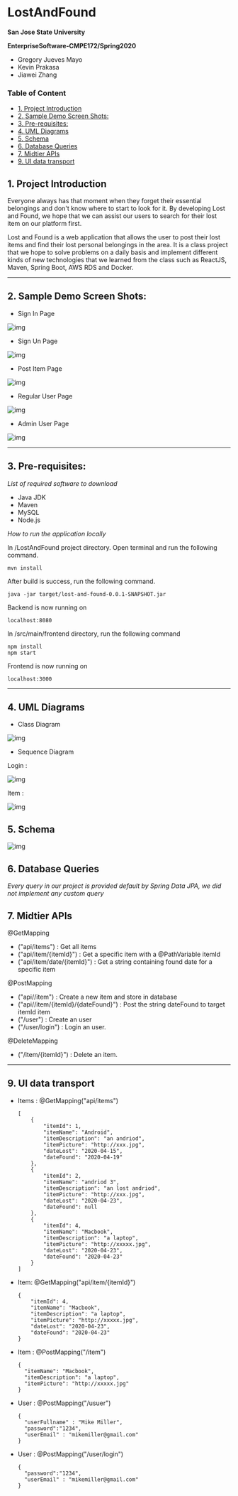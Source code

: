 # LostAndFound



**San Jose State University**

**EnterpriseSoftware-CMPE172/Spring2020**

* Gregory Jueves Mayo
* Kevin Prakasa
* Jiawei Zhang



### Table of Content

  * [1. Project Introduction](#1-project-introduction)
  * [2. Sample Demo Screen Shots:](#2-sample-demo-screen-shots-)
  * [3. Pre-requisites:](#3-pre-requisites-)
  * [4. UML Diagrams](#4-uml-diagrams)
  * [5. Schema](#5-schema)
  * [6. Database Queries](#6-database-queries)
  * [7. Midtier APIs](#7-midtier-apis)
  * [9. UI data transport](#9-ui-data-transport)



<a name="1-project-introduction"></a>

## 1. Project Introduction

Everyone always has that moment when they forget their essential belongings and don't know where to start to look for it. By developing Lost and Found, we hope that we can assist our users to search for their lost item on our platform first. 

Lost and Found is a web application that allows the user to post their lost items and find their lost personal belongings in the area. It is a class project that we hope to solve problems on a daily basis and implement different kinds of new technologies that we learned from the class such as ReactJS, Maven, Spring Boot, AWS RDS and Docker. 

<a name="2-sample-demo-screen-shots-"></a>

----

## 2. Sample Demo Screen Shots:

* Sign In Page

![img](https://i.ibb.co/zxFnjZB/Screen-Shot-2020-05-12-at-2-42-19-PM.png)

* Sign Un Page

![img](https://i.ibb.co/4d15zxF/Screen-Shot-2020-05-12-at-2-42-29-PM.png)

* Post Item Page

![img](https://i.ibb.co/G3LWHDY/Screen-Shot-2020-05-12-at-2-44-09-PM.png)

* Regular User Page

![img](https://i.ibb.co/bdGyCZX/image.png)

* Admin User Page

![img](https://i.ibb.co/KsBSVYF/image.png)


<a name="3-pre-requisites-">

----

## 3. Pre-requisites:

*List of required software to download*

* Java JDK
* Maven
* MySQL
* Node.js



*How to run the application locally*

In /LostAndFound project directory. Open terminal and run the following command. 

```
mvn install
```



After build is success, run the following command.

```
java -jar target/lost-and-found-0.0.1-SNAPSHOT.jar
```

Backend is now running on 

```
localhost:8080
```



In /src/main/frontend directory, run the following command 

```
npm install
npm start
```

Frontend is now running on 

```
localhost:3000
```



---



<a name="4-uml-diagrams">

## 4. UML Diagrams

* Class Diagram

![img](https://lh4.googleusercontent.com/QMRrm4L-KG4Sz05KFkWfwe2kwss-f-PgSP-ksChT39A0XyCd2XkyW7FtB6K98ZRfiuGF5CzrlxyMy6Rs-Y8_yz1aoEdVQUtL-OM1TMdbNQdY0F7t6fRfhSGPyBFms-eL4WIkiXEBCUs)

* Sequence Diagram

Login :

![img](https://lh6.googleusercontent.com/ED5dz9kObIW9B3eq9wEWS2FpZyMEjmN3Bcr8RAzydNaS1yUwmldtXE2euLmrHYV7x8boD6EjQOhj1VEEHwLfhY-525wxcK80s6oQSJHIvsAqX6AlhXYMjbYClHzCi1D5JYZrPMawx5Y)

Item :

![img](https://lh5.googleusercontent.com/8pz7ZMqgeluRgEcwvdTbWGCETAKXBVEBn72FINJNstkFoNNUK_oTioHL4SJSRZxfrj7ow2d3wIrtCMDkEecd_3o04JElfTaSBtUhzgCXpVGynooyAaASAp9W021Gws1NWtm9ZuuiAOI)





<a name="5-schema">

## 5. Schema

![img](https://lh4.googleusercontent.com/Yr71nS7hv3QFHXuckgPWOrfGnQDxGCb6EuRUTvGvb9GTwakfciWqSoCxcEgysE7rLBvbIJP7YNG-BcI-aVpW1hqiQ3OjAAViCzrVbopSLJ-b6z5mozurRxofVf3nY2Z4uFAge2LgFzk)

<a name="6-database-queries">

## 6. Database Queries

*Every query in our project is provided default by Spring Data JPA, we did not implement any custom query*



<a name="7-midtier-apis">

## 7. Midtier APIs

 @GetMapping

* ("api/items") : Get all items
* ("api/item/{itemId}") : Get a specific item with a @PathVariable itemId
* ("api/item/date/{itemId}") : Get a string containing found date for a specific item 



@PostMapping

* ("api//item") : Create a new item and store in database
* ("api//item/{itemId}/{dateFound}") : Post the string dateFound to target itemId item
* ("/user") : Create an user
* ("/user/login") : Login an user. 



@DeleteMapping

* ("/item/{itemId}") : Delete an item.



---



<a name="9-ui-data-transport">

## 9. UI data transport

* Items : @GetMapping("api/items") 

  ```
  [
      {
          "itemId": 1,
          "itemName": "Android",
          "itemDescription": "an andriod",
          "itemPicture": "http://xxx.jpg",
          "dateLost": "2020-04-15",
          "dateFound": "2020-04-19"
      },
      {
          "itemId": 2,
          "itemName": "andriod 3",
          "itemDescription": "an lost andriod",
          "itemPicture": "http://xxx.jpg",
          "dateLost": "2020-04-23",
          "dateFound": null
      },
      {
          "itemId": 4,
          "itemName": "Macbook",
          "itemDescription": "a laptop",
          "itemPicture": "http://xxxxx.jpg",
          "dateLost": "2020-04-23",
          "dateFound": "2020-04-23"
      }
  ]
  ```

  

* Item: @GetMapping("api/item/{itemId}")

  ```
  {
      "itemId": 4,
      "itemName": "Macbook",
      "itemDescription": "a laptop",
      "itemPicture": "http://xxxxx.jpg",
      "dateLost": "2020-04-23",
      "dateFound": "2020-04-23"
  }
  ```

* Item : @PostMapping("/item")

  ```
  {
  	"itemName": "Macbook",
  	"itemDescription": "a laptop",
  	"itemPicture": "http://xxxxx.jpg"
  }
  ```

  

* User : @PostMapping("/usuer")

  ```
  {
  	"userFullname" : "Mike Miller",
  	"password":"1234",
  	"userEmail" : "mikemiller@gmail.com"
  }
  ```

* User : @PostMapping("/user/login")

  ```
  {
  	"password":"1234",
  	"userEmail" : "mikemiller@gmail.com"
  }
  ```

  
